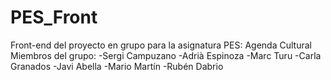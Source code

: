 # PES_Front
Front-end del proyecto en grupo para la asignatura PES: Agenda Cultural  Miembros del grupo: -Sergi Campuzano -Adrià Espinoza -Marc Turu -Carla Granados -Javi Abella -Mario Martín -Rubén Dabrio
